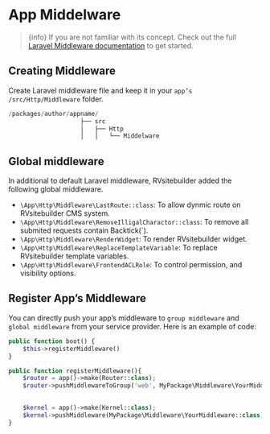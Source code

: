# App Middelware

> {info} If you are not familiar with its concept. Check out the full [Laravel Middleware documentation](https://laravel.com/docs/master/middleware) to get started. 

## Creating Middleware

Create Laravel middleware file and keep it in your `app’s /src/Http/Middleware` folder. 

```php
/packages/author/appname/
                    ├── src
                    │   ├── Http
                    │   │   └── Middelware           

```

## Global middleware 

In additional to default Laravel middleware, RVsitebuilder added the following global middleware. 

- `\App\Http\Middleware\LastRoute::class`: To allow dynmic route on RVsitebuilder CMS system. 
- `\App\Http\Middleware\RemoveIlligalCharactor::class`: To remove all submited requests contain Backtick(`).
- `\App\Http\Middleware\RenderWidget`: To render RVsitebuilder widget.
- `\App\Http\Middleware\ReplaceTemplateVariable`: To replace RVsitebuilder template variables.
- `\App\Http\Middleware\FrontendACLRole`: To control permission, and visibility options.  
 

## Register App’s Middleware 

You can directly push your app’s middleware to `group middleware` and `global middleware` from your service provider. Here is an example of code:

```php
public function boot() { 
    $this->registerMiddleware()
} 

public function registerMiddleware(){
    $router = app()->make(Router::class); 
    $router->pushMiddlewareToGroup('web', MyPackage\Middleware\YourMiddleware::class); 
    

    $kernel = app()->make(Kernel::class); 
    $kernel->pushMiddleware(MyPackage\Middleware\YourMiddleware::class); 
} 
```
